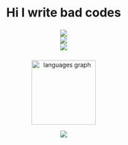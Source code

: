 <h1 align="center">Hi I write bad codes</h1>

###

<div align="center">
    <img src="https://skillicons.dev/icons?i=arch,apple,windows,vscode,blender,gamemakerstudio,git" />
</div>
<div align="center">
   <img src="https://skillicons.dev/icons?i=c,cpp,js,ts,py,rust" />
</div>
<div align="center">
   <img src="https://skillicons.dev/icons?i=mongodb,nodejs,bun,express,react,vue" />
</div>

###

<div align="center">
  <img src="https://github-readme-stats.vercel.app/api/top-langs?username=Nyasami&locale=en&hide_title=true&layout=compact&card_width=320&langs_count=5&theme=github_dark&hide_border=true&order=2" height="150" alt="languages graph"  />
</div>

<div align="center">

![](https://komarev.com/ghpvc/?username=nyasami&color=e49d9d&label=meows%20counter:&style=for-the-badge)

</div>
